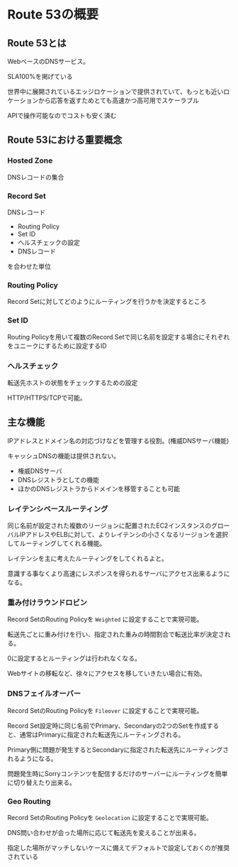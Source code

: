 # Route 53の概要

## Route 53とは

WebベースのDNSサービス。

SLA100%を掲げている

世界中に展開されているエッジロケーションで提供されていて、もっとも近いロケーションから応答を返すためとても高速かつ高可用でスケーラブル

APIで操作可能なのでコストも安く済む

## Route 53における重要概念

### Hosted Zone

DNSレコードの集合

### Record Set

DNSレコード

* Routing Policy
* Set ID
* ヘルスチェックの設定
* DNSレコード

を合わせた単位

### Routing Policy

Record Setに対してどのようにルーティングを行うかを決定するところ

### Set ID

Routing Policyを用いて複数のRecord Setで同じ名前を設定する場合にそれぞれをユニークにするために設定するID

### ヘルスチェック

転送先ホストの状態をチェックするための設定

HTTP/HTTPS/TCPで可能。

## 主な機能

IPアドレスとドメイン名の対応づけなどを管理する役割。(権威DNSサーバ機能)

キャッシュDNSの機能は提供されない。

* 権威DNSサーバ
* DNSレジストラとしての機能
* ほかのDNSレジストラからドメインを移管することも可能

### レイテンシベースルーティング

同じ名前が設定された複数のリージョンに配置されたEC2インスタンスのグローバルIPアドレスやELBに対して、よりレイテンシの小さくなるリージョンを選択してルーティングしてくれる機能。

レイテンシを主に考えたルーティングをしてくれるよと。

意識する事なくより高速にレスポンスを得られるサーバにアクセス出来るようになる。

### 重み付けラウンドロビン

Record SetのRouting Policyを `Weighted` に設定することで実現可能。

転送先ごとに重み付けを行い、指定された重みの時間割合で転送比率が決定される。

0に設定するとルーティングは行われなくなる。

Webサイトの移転など、徐々にアクセスを移していきたい場合に有効。

### DNSフェイルオーバー

Record SetのRouting Policyを `Fileover` に設定することで実現可能。

Record Set設定時に同じ名前でPrimary、Secondaryの2つのSetを作成すると、通常はPrimaryに指定された転送先にルーティングされる。

Primary側に問題が発生するとSecondaryに指定された転送先にルーティングされるようになる。

問題発生時にSorryコンテンツを配信するだけのサーバーにルーティングを簡単に切り替えたり出来る。

### Geo Routing

Record SetのRouting Policyを `Geolocation` に設定することで実現可能。

DNS問い合わせが会った場所に応じて転送先を変えることが出来る。

指定した場所がマッチしないケースに備えてデフォルトで設定しておくのが推奨されている
